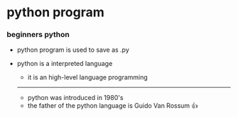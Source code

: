 # python program
### beginners python  
* python program is used to save as .py
* python is a interpreted language
  - it is an high-level language programming
 
   ---
  
  - python was introduced in 1980's
  - the father of the python language is
                Guido Van Rossum 👍
    
